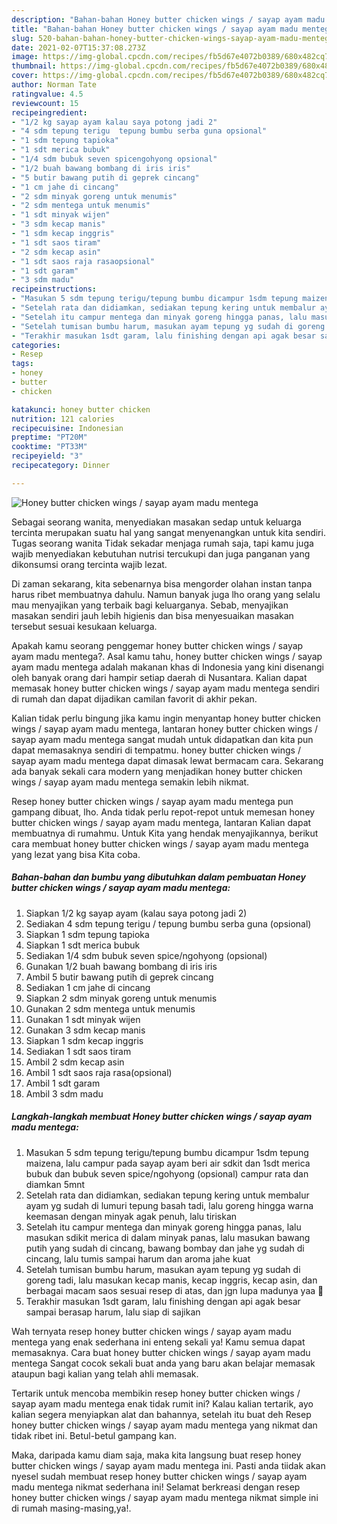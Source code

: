 ```yaml
---
description: "Bahan-bahan Honey butter chicken wings / sayap ayam madu mentega yang nikmat Untuk Jualan"
title: "Bahan-bahan Honey butter chicken wings / sayap ayam madu mentega yang nikmat Untuk Jualan"
slug: 520-bahan-bahan-honey-butter-chicken-wings-sayap-ayam-madu-mentega-yang-nikmat-untuk-jualan
date: 2021-02-07T15:37:08.273Z
image: https://img-global.cpcdn.com/recipes/fb5d67e4072b0389/680x482cq70/honey-butter-chicken-wings-sayap-ayam-madu-mentega-foto-resep-utama.jpg
thumbnail: https://img-global.cpcdn.com/recipes/fb5d67e4072b0389/680x482cq70/honey-butter-chicken-wings-sayap-ayam-madu-mentega-foto-resep-utama.jpg
cover: https://img-global.cpcdn.com/recipes/fb5d67e4072b0389/680x482cq70/honey-butter-chicken-wings-sayap-ayam-madu-mentega-foto-resep-utama.jpg
author: Norman Tate
ratingvalue: 4.5
reviewcount: 15
recipeingredient:
- "1/2 kg sayap ayam kalau saya potong jadi 2"
- "4 sdm tepung terigu  tepung bumbu serba guna opsional"
- "1 sdm tepung tapioka"
- "1 sdt merica bubuk"
- "1/4 sdm bubuk seven spicengohyong opsional"
- "1/2 buah bawang bombang di iris iris"
- "5 butir bawang putih di geprek cincang"
- "1 cm jahe di cincang"
- "2 sdm minyak goreng untuk menumis"
- "2 sdm mentega untuk menumis"
- "1 sdt minyak wijen"
- "3 sdm kecap manis"
- "1 sdm kecap inggris"
- "1 sdt saos tiram"
- "2 sdm kecap asin"
- "1 sdt saos raja rasaopsional"
- "1 sdt garam"
- "3 sdm madu"
recipeinstructions:
- "Masukan 5 sdm tepung terigu/tepung bumbu dicampur 1sdm tepung maizena, lalu campur pada sayap ayam beri air sdkit dan 1sdt merica bubuk dan bubuk seven spice/ngohyong (opsional) campur rata dan diamkan 5mnt"
- "Setelah rata dan didiamkan, sediakan tepung kering untuk membalur ayam yg sudah di lumuri tepung basah tadi, lalu goreng hingga warna keemasan dengan minyak agak penuh, lalu tiriskan"
- "Setelah itu campur mentega dan minyak goreng hingga panas, lalu masukan sdikit merica di dalam minyak panas, lalu masukan bawang putih yang sudah di cincang, bawang bombay dan jahe yg sudah di cincang, lalu tumis sampai harum dan aroma jahe kuat"
- "Setelah tumisan bumbu harum, masukan ayam tepung yg sudah di goreng tadi, lalu masukan kecap manis, kecap inggris, kecap asin, dan berbagai macam saos sesuai resep di atas, dan jgn lupa madunya yaa 🤤"
- "Terakhir masukan 1sdt garam, lalu finishing dengan api agak besar sampai berasap harum, lalu siap di sajikan"
categories:
- Resep
tags:
- honey
- butter
- chicken

katakunci: honey butter chicken 
nutrition: 121 calories
recipecuisine: Indonesian
preptime: "PT20M"
cooktime: "PT33M"
recipeyield: "3"
recipecategory: Dinner

---
```



![Honey butter chicken wings / sayap ayam madu mentega](https://img-global.cpcdn.com/recipes/fb5d67e4072b0389/680x482cq70/honey-butter-chicken-wings-sayap-ayam-madu-mentega-foto-resep-utama.jpg)

Sebagai seorang wanita, menyediakan masakan sedap untuk keluarga tercinta merupakan suatu hal yang sangat menyenangkan untuk kita sendiri. Tugas seorang  wanita Tidak sekadar menjaga rumah saja, tapi kamu juga wajib menyediakan kebutuhan nutrisi tercukupi dan juga panganan yang dikonsumsi orang tercinta wajib lezat.

Di zaman  sekarang, kita sebenarnya bisa mengorder olahan instan tanpa harus ribet membuatnya dahulu. Namun banyak juga lho orang yang selalu mau menyajikan yang terbaik bagi keluarganya. Sebab, menyajikan masakan sendiri jauh lebih higienis dan bisa menyesuaikan masakan tersebut sesuai kesukaan keluarga. 



Apakah kamu seorang penggemar honey butter chicken wings / sayap ayam madu mentega?. Asal kamu tahu, honey butter chicken wings / sayap ayam madu mentega adalah makanan khas di Indonesia yang kini disenangi oleh banyak orang dari hampir setiap daerah di Nusantara. Kalian dapat memasak honey butter chicken wings / sayap ayam madu mentega sendiri di rumah dan dapat dijadikan camilan favorit di akhir pekan.

Kalian tidak perlu bingung jika kamu ingin menyantap honey butter chicken wings / sayap ayam madu mentega, lantaran honey butter chicken wings / sayap ayam madu mentega sangat mudah untuk didapatkan dan kita pun dapat memasaknya sendiri di tempatmu. honey butter chicken wings / sayap ayam madu mentega dapat dimasak lewat bermacam cara. Sekarang ada banyak sekali cara modern yang menjadikan honey butter chicken wings / sayap ayam madu mentega semakin lebih nikmat.

Resep honey butter chicken wings / sayap ayam madu mentega pun gampang dibuat, lho. Anda tidak perlu repot-repot untuk memesan honey butter chicken wings / sayap ayam madu mentega, lantaran Kalian dapat membuatnya di rumahmu. Untuk Kita yang hendak menyajikannya, berikut cara membuat honey butter chicken wings / sayap ayam madu mentega yang lezat yang bisa Kita coba.

<!--inarticleads1-->

##### Bahan-bahan dan bumbu yang dibutuhkan dalam pembuatan Honey butter chicken wings / sayap ayam madu mentega:

1. Siapkan 1/2 kg sayap ayam (kalau saya potong jadi 2)
1. Sediakan 4 sdm tepung terigu / tepung bumbu serba guna (opsional)
1. Siapkan 1 sdm tepung tapioka
1. Siapkan 1 sdt merica bubuk
1. Sediakan 1/4 sdm bubuk seven spice/ngohyong (opsional)
1. Gunakan 1/2 buah bawang bombang di iris iris
1. Ambil 5 butir bawang putih di geprek cincang
1. Sediakan 1 cm jahe di cincang
1. Siapkan 2 sdm minyak goreng untuk menumis
1. Gunakan 2 sdm mentega untuk menumis
1. Gunakan 1 sdt minyak wijen
1. Gunakan 3 sdm kecap manis
1. Siapkan 1 sdm kecap inggris
1. Sediakan 1 sdt saos tiram
1. Ambil 2 sdm kecap asin
1. Ambil 1 sdt saos raja rasa(opsional)
1. Ambil 1 sdt garam
1. Ambil 3 sdm madu




<!--inarticleads2-->

##### Langkah-langkah membuat Honey butter chicken wings / sayap ayam madu mentega:

1. Masukan 5 sdm tepung terigu/tepung bumbu dicampur 1sdm tepung maizena, lalu campur pada sayap ayam beri air sdkit dan 1sdt merica bubuk dan bubuk seven spice/ngohyong (opsional) campur rata dan diamkan 5mnt
1. Setelah rata dan didiamkan, sediakan tepung kering untuk membalur ayam yg sudah di lumuri tepung basah tadi, lalu goreng hingga warna keemasan dengan minyak agak penuh, lalu tiriskan
1. Setelah itu campur mentega dan minyak goreng hingga panas, lalu masukan sdikit merica di dalam minyak panas, lalu masukan bawang putih yang sudah di cincang, bawang bombay dan jahe yg sudah di cincang, lalu tumis sampai harum dan aroma jahe kuat
1. Setelah tumisan bumbu harum, masukan ayam tepung yg sudah di goreng tadi, lalu masukan kecap manis, kecap inggris, kecap asin, dan berbagai macam saos sesuai resep di atas, dan jgn lupa madunya yaa 🤤
1. Terakhir masukan 1sdt garam, lalu finishing dengan api agak besar sampai berasap harum, lalu siap di sajikan




Wah ternyata resep honey butter chicken wings / sayap ayam madu mentega yang enak sederhana ini enteng sekali ya! Kamu semua dapat memasaknya. Cara buat honey butter chicken wings / sayap ayam madu mentega Sangat cocok sekali buat anda yang baru akan belajar memasak ataupun bagi kalian yang telah ahli memasak.

Tertarik untuk mencoba membikin resep honey butter chicken wings / sayap ayam madu mentega enak tidak rumit ini? Kalau kalian tertarik, ayo kalian segera menyiapkan alat dan bahannya, setelah itu buat deh Resep honey butter chicken wings / sayap ayam madu mentega yang nikmat dan tidak ribet ini. Betul-betul gampang kan. 

Maka, daripada kamu diam saja, maka kita langsung buat resep honey butter chicken wings / sayap ayam madu mentega ini. Pasti anda tiidak akan nyesel sudah membuat resep honey butter chicken wings / sayap ayam madu mentega nikmat sederhana ini! Selamat berkreasi dengan resep honey butter chicken wings / sayap ayam madu mentega nikmat simple ini di rumah masing-masing,ya!.

